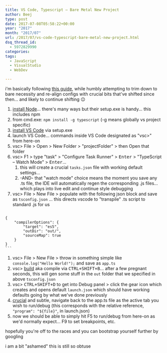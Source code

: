 ```yaml
---
title: VS Code, Typescript – Bare Metal New Project
author: Beej
type: post
date: 2017-07-08T05:58:22+00:00
year: "2017"
month: "2017/07"
url: /2017/07/vs-code-typescript-bare-metal-new-project.html
dsq_thread_id:
  - 5972829990
categories:
tags:
  - JavaScript
  - VisualStudio
  - WebDev

---
```

i'm basically following [this guide][1], while humbly attempting to trim down to bare necessity and re-align configs with crucial bits that've shifted since then... and likely to continue shifting 😐
<!--more-->

  1. [install Node][2]... there's many ways but their setup.exe is handy... this includes npm
  2. from cmd.exe: `npm install -g typescript` (-g means globally vs project specific)
  3. [install VS Code][3] via setup.exe
  4. launch VS Code... commands inside VS Code designated as "vsc>" from here-on
  5. vsc> File > Open > New Folder > "projectFolder" > then Open that folder
  6. vsc> F1 > type "task" > "Configure Task Runner" > <kbd>Enter</kbd> > "TypeScript &#8211; Watch Mode" > <kbd>Enter</kbd>... 
      1. this will create a crucial `tasks.json` file with working default settings... 
      2. -AND- that "watch mode" choice means the moment you save any .ts file, the IDE will automatically regen the corresponding .js files... which plays into live edit and continue style debugging
  7. vsc> File > New File > populate with the following json block and save as `tsconfig.json` ... this directs vscode to "transpile" .ts script to standard .js for us
     ```json
    {
        "compilerOptions": {
            "target": "es5", 
            "outDir": "out/",
            "sourceMap": true
        }    
    }
    ```

  1. vsc> File > New File > throw in something simple like `console.log("Hello World!");` and save as `app.ts`
  2. vsc> <u>build</u> aka compile via <kbd>CTRL+SHIFT+B</kbd>... after a few pregnant seconds, this will gen some stuff in the `out` folder that we specified in above `tsconfig.json`
  3. vsc> <kbd>CTRL+SHIFT+D</kbd> to get into Debug panel > click the gear icon which creates and opens default `launch.json` which should have working defaults going by what we've done previously
  4. <u>crucial</u> and subtle, navigate back to the app.ts file as the active tab you wish to run/debug (this corresponds with the relative reference, `"program": "${file}"`, in launch.json)
  5. now we should be able to simply hit F5 to run/debug from here-on as we'd normally expect... F9 to set breakpoints, etc.

hopefully you're off to the races and you can bootstrap yourself further by googling

i am a bit "ashamed" this is still so obtuse

 [1]: https://www.mithunvp.com/typescript-tutorials-setting-visual-studio-code/
 [2]: https://nodejs.org/en/download/
 [3]: https://code.visualstudio.com/download
